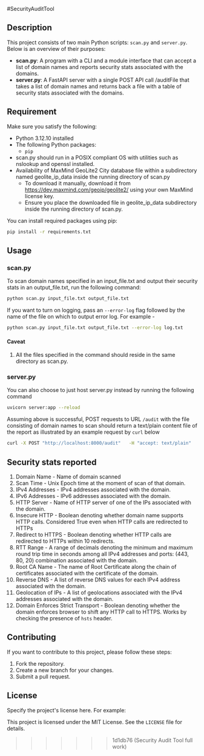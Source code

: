 #SecurityAuditTool

## Description

This project consists of two main Python scripts: `scan.py` and `server.py`. Below is an overview of their purposes:

- **scan.py**: A program with a CLI and a module interface that can accept a list of domain names and reports security stats associated with the domains.
- **server.py**: A FastAPI server with a single POST API call /auditFile that takes a list of domain names and returns back a file with a table of security stats associated with the domains.

## Requirement

Make sure you satisfy the following:

- Python 3.12.10 installed
- The following Python packages:
    - `pip`
- scan.py should run in a POSIX compliant OS with utilities such as nslookup and openssl installed.
- Availability of MaxMind GeoLite2 City database file within a subdirectory named geolite_ip_data inside the running directory of scan.py
  - To download it manually, download it from https://dev.maxmind.com/geoip/geolite2/ using your own MaxMind license key.
  - Ensure you place the downloaded file in geolite_ip_data subdirectory inside the running directory of scan.py.

You can install required packages using pip:

```bash
pip install -r requirements.txt
```
  

## Usage

### scan.py

To scan domain names specified in an input_file.txt and output their security stats in an output_file.txt, run the following command:

```bash
python scan.py input_file.txt output_file.txt
```

If you want to turn on logging, pass an `--error-log` flag followed by the name of the file on which to output error log. 
For example -

```bash
python scan.py input_file.txt output_file.txt --error-log log.txt
```
#### Caveat

1) All the files specified in the command should reside in the same directory as scan.py.

### server.py

You can also choose to just host server.py instead by running the following command

```bash
uvicorn server:app --reload
```
Assuming above is successful, POST requests to URL `/audit` with the file consisting of domain names to scan should return a text/plain content 
file of the report as illustrated by an example request by `curl` below

```bash
curl -X POST "http://localhost:8000/audit"   -H "accept: text/plain"   -H "Content-Type: multipart/form-data"   -F "file=@domain_inputs.txt" --output report.txt
```

## Security stats reported

1) Domain Name - Name of domain scanned
2) Scan Time - Unix Epoch time at the moment of scan of that domain.
3) IPv4 Addresses - IPv4 addresses associated with the domain.
4) IPv6 Addresses  - IPv6 addresses associated with the domain.
5) HTTP Server  - Name of HTTP server of one of the IPs associated with the domain.
6) Insecure HTTP - Boolean denoting whether domain name supports HTTP calls. Considered True even when HTTP calls are redirected to HTTPs
7) Redirect to HTTPS -  Boolean denoting whether HTTP calls are redirected to HTTPs within 10 redirects.
8) RTT Range  - A range of decimals denoting the minimum and maximum round trip time in seconds among all IPv4 addresses and ports: (443, 80, 20) combination associated with the domain.
9) Root CA Name - The name of Root Certificate along the chain of certificates associated with the certificate of the domain.
10) Reverse DNS - A list of reverse DNS values for each IPv4 address associated with the domain. 
11) Geolocation of IPs - A list of geolocations associated with the IPv4 addresses associated with the domain.
12) Domain Enforces Strict Transport - Boolean denoting whether the domain enforces browser to shift any HTTP call to HTTPS. Works by checking the presence of `hsts` header.

## Contributing

If you want to contribute to this project, please follow these steps:

1. Fork the repository.
2. Create a new branch for your changes.
3. Submit a pull request.

## License

Specify the project's license here. For example:

This project is licensed under the MIT License. See the `LICENSE` file for details.
>>>>>>> 1d1db76 (Security Audit Tool full work)

